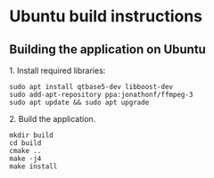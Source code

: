 Ubuntu build instructions
=========================

Building the application on Ubuntu
----------------------------------

1\. Install required libraries:

~~~~~~~~~~~~~~~~~~~~~~~~~~~~~~~~~~~~~~~~~~~~~~~~~~~~~~~~~~~~~~~~~~~~~{.sh}
sudo apt install qtbase5-dev libboost-dev
sudo add-apt-repository ppa:jonathonf/ffmpeg-3
sudo apt update && sudo apt upgrade
~~~~~~~~~~~~~~~~~~~~~~~~~~~~~~~~~~~~~~~~~~~~~~~~~~~~~~~~~~~~~~~~~~~~~

2\. Build the application.
~~~~~~~~~~~~~~~~~~~~~~~~~~~~~~~~~~~~~~~~~~~~~~~~~~~~~~~~~~~~~~~~~~~~~{.sh}
mkdir build
cd build
cmake ..
make -j4
make install
~~~~~~~~~~~~~~~~~~~~~~~~~~~~~~~~~~~~~~~~~~~~~~~~~~~~~~~~~~~~~~~~~~~~~

